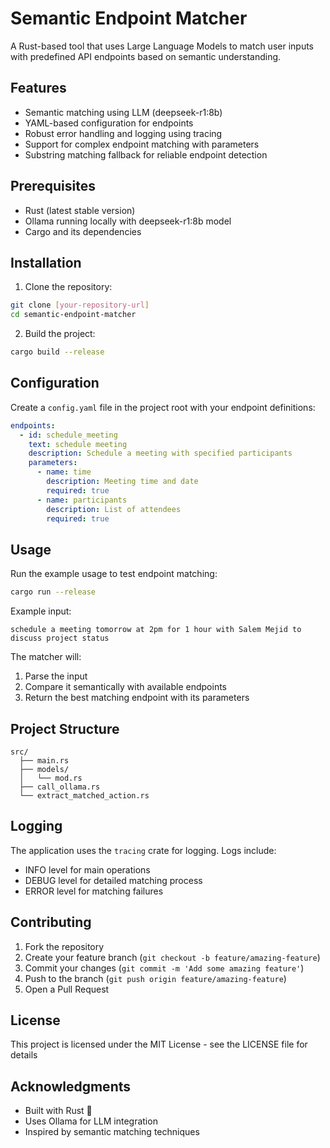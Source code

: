 # Semantic Endpoint Matcher

A Rust-based tool that uses Large Language Models to match user inputs with predefined API endpoints based on semantic understanding.

## Features

- Semantic matching using LLM (deepseek-r1:8b)
- YAML-based configuration for endpoints
- Robust error handling and logging using tracing
- Support for complex endpoint matching with parameters
- Substring matching fallback for reliable endpoint detection

## Prerequisites

- Rust (latest stable version)
- Ollama running locally with deepseek-r1:8b model
- Cargo and its dependencies

## Installation

1. Clone the repository:
```bash
git clone [your-repository-url]
cd semantic-endpoint-matcher
```

2. Build the project:
```bash
cargo build --release
```

## Configuration

Create a `config.yaml` file in the project root with your endpoint definitions:

```yaml
endpoints:
  - id: schedule_meeting
    text: schedule meeting
    description: Schedule a meeting with specified participants
    parameters:
      - name: time
        description: Meeting time and date
        required: true
      - name: participants
        description: List of attendees
        required: true
```

## Usage

Run the example usage to test endpoint matching:

```bash
cargo run --release
```

Example input:
```
schedule a meeting tomorrow at 2pm for 1 hour with Salem Mejid to discuss project status
```

The matcher will:
1. Parse the input
2. Compare it semantically with available endpoints
3. Return the best matching endpoint with its parameters

## Project Structure

```
src/
  ├── main.rs
  ├── models/
  │   └── mod.rs
  ├── call_ollama.rs
  └── extract_matched_action.rs
```

## Logging

The application uses the `tracing` crate for logging. Logs include:
- INFO level for main operations
- DEBUG level for detailed matching process
- ERROR level for matching failures

## Contributing

1. Fork the repository
2. Create your feature branch (`git checkout -b feature/amazing-feature`)
3. Commit your changes (`git commit -m 'Add some amazing feature'`)
4. Push to the branch (`git push origin feature/amazing-feature`)
5. Open a Pull Request

## License

This project is licensed under the MIT License - see the LICENSE file for details

## Acknowledgments

- Built with Rust 🦀
- Uses Ollama for LLM integration
- Inspired by semantic matching techniques
